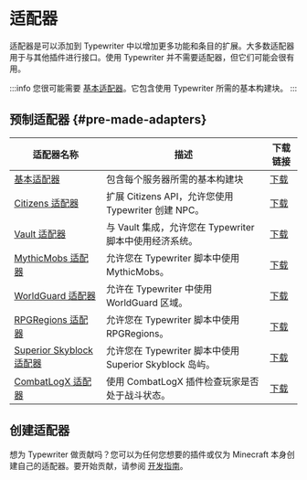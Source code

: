 # 适配器

适配器是可以添加到 Typewriter 中以增加更多功能和条目的扩展。大多数适配器用于与其他插件进行接口。使用 Typewriter 并不需要适配器，但它们可能会很有用。

:::info
您很可能需要 [基本适配器](../adapters/BasicAdapter)。它包含使用 Typewriter 所需的基本构建块。
:::

## 预制适配器 {#pre-made-adapters}

| 适配器名称                                                        | 描述                                                                                      | 下载链接                                                     |
| ----------------------------------------------------------------- | ---------------------------------------------------------------------------------------- | ------------------------------------------------------------ |
| [基本适配器](../adapters/BasicAdapter)                            | 包含每个服务器所需的基本构建块                                                            | [下载](https://github.com/gabber235/TypeWriter/releases)     |
| [Citizens 适配器](../adapters/CitizensAdapter/)                   | 扩展 Citizens API，允许您使用 Typewriter 创建 NPC。                                       | [下载](https://github.com/gabber235/TypeWriter/releases)     |
| [Vault 适配器](../adapters/VaultAdapter/)                         | 与 Vault 集成，允许您在 Typewriter 脚本中使用经济系统。                                   | [下载](https://github.com/gabber235/TypeWriter/releases)     |
| [MythicMobs 适配器](../adapters/MythicMobsAdapter/)               | 允许您在 Typewriter 脚本中使用 MythicMobs。                                               | [下载](https://github.com/gabber235/TypeWriter/releases)     |
| [WorldGuard 适配器](../adapters/WorldGuardAdapter/)               | 允许在 Typewriter 中使用 WorldGuard 区域。                                                | [下载](https://github.com/gabber235/TypeWriter/releases)     |
| [RPGRegions 适配器](../adapters/RPGRegionsAdapter/)               | 允许您在 Typewriter 脚本中使用 RPGRegions。                                               | [下载](https://github.com/gabber235/TypeWriter/releases)     |
| [Superior Skyblock 适配器](../adapters/SuperiorSkyblockAdapter/)  | 允许您在 Typewriter 脚本中使用 Superior Skyblock 岛屿。                                   | [下载](https://github.com/gabber235/TypeWriter/releases)     |
| [CombatLogX 适配器](../adapters/CombatLogXAdapter/)               | 使用 CombatLogX 插件检查玩家是否处于战斗状态。                                            | [下载](https://github.com/gabber235/TypeWriter/releases)     |

## 创建适配器

想为 Typewriter 做贡献吗？您可以为任何您想要的插件或仅为 Minecraft 本身创建自己的适配器。要开始贡献，请参阅 [开发指南](../develop/01-index.mdx)。